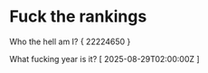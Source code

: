 # Fuck the rankings

Who the hell am I?
{ 22224650 }

What fucking year is it?
[ 2025-08-29T02:00:00Z ]
